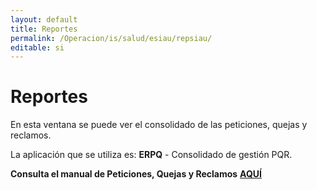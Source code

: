 ```yaml
---
layout: default
title: Reportes
permalink: /Operacion/is/salud/esiau/repsiau/
editable: si
---
```


# Reportes

En esta ventana se puede ver el consolidado de las peticiones, quejas y reclamos.


La aplicación que se utiliza es: **ERPQ** - Consolidado de gestión PQR.



**Consulta el manual de Peticiones, Quejas y Reclamos** [**AQUÍ**](http://docs.oasiscom.com/Operacion/is/salud/esiau/movsiau/epqr)


